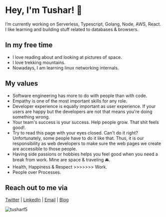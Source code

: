 # Hey, I'm Tushar! 👋

I’m currently working on Serverless, Typescript, Golang, Node, AWS, React. I like learning and building stuff related to databases & browsers.

## In my free time

- I love reading about and looking at pictures of space.
- I love trekking mountains.
- Nowadays, I am learning linux networking internals.

## My values

- Software engineering has more to do with people than with code.
- Empathy is one of the most important skills for any role.
- Developer experience is equally important as user experience. If your users are happy but the developers are not that means you're doing something wrong.
- Your team's success is your success. Help people grow. That shit feels good!.
- Try to read this page with your eyes closed. Can't do it right? Unfortunately, some people have to do it like that. Thus, it is our responsibility as web developers to make sure the web pages we create are accessible to those people.
- Having side passions or hobbies helps you feel good when you need a break from work. Mine are space & traveling 🚘.
- Health, Happiness & Respect >>>>>>> Work.
- People over Processes.

## Reach out to me via

[Twitter](https://twitter.com/tusharf5) | [LinkedIn](https://linkedin.com/in/tusharf5) | [Email](mailto:ts17995@gmail.com?subject=[GitHub]) | [Blog](https://tusharsharma.dev)

<img src="https://komarev.com/ghpvc/?username=tusharf5" alt="tusharf5" />

